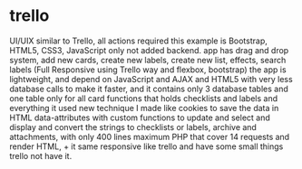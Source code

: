 # trello
UI/UIX similar to Trello, all actions required this example is Bootstrap, HTML5, CSS3,  JavaScript only not added backend. app has drag and drop system, add new cards, create new labels, create new list, effects, search labels (Full Responsive using Trello way and flexbox, bootstrap) the app is lightweight, and depend on JavaScript and AJAX and HTML5 with very less database calls to make it faster, and it contains only 3 database tables and one table only for all card functions that holds checklists and labels and everything it used new technique I made like cookies to save the data in HTML data-attributes with custom functions to update and select and display and convert the strings to checklists or labels, archive and attachments, with only 400 lines maximum PHP that cover 14 requests and render HTML, + it same responsive like trello and have some small things trello not have it.
